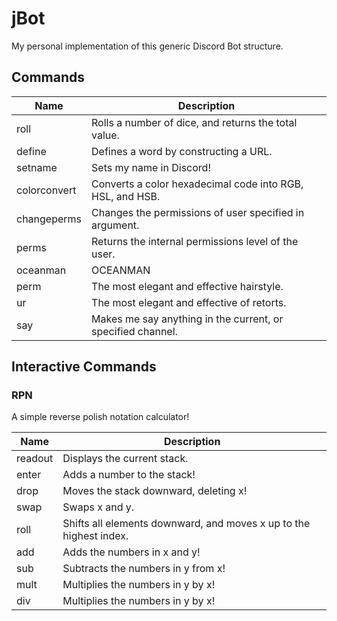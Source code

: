 # jBot
My personal implementation of this generic Discord Bot structure.

## Commands
Name | Description
---- | ----
roll | Rolls a number of dice, and returns the total value.
define | Defines a word by constructing a URL.
setname | Sets my name in Discord!
colorconvert | Converts a color hexadecimal code into RGB, HSL, and HSB.
changeperms | Changes the permissions of user specified in argument.
perms | Returns the internal permissions level of the user.
oceanman | OCEANMAN
perm | The most elegant and effective hairstyle.
ur | The most elegant and effective of retorts.
say | Makes me say anything in the current, or specified channel.

## Interactive Commands
### RPN
A simple reverse polish notation calculator!

Name | Description
---- | ----
readout | Displays the current stack.
enter | Adds a number to the stack!
drop | Moves the stack downward, deleting x!
swap | Swaps x and y.
roll | Shifts all elements downward, and moves x up to the highest index.
add | Adds the numbers in x and y!
sub | Subtracts the numbers in y from x!
mult | Multiplies the numbers in y by x!
div | Multiplies the numbers in y by x!
